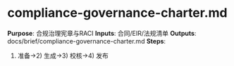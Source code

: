 # compliance-governance-charter.md

**Purpose**: 合规治理宪章与RACI
**Inputs**: 合同/EIR/法规清单
**Outputs**: docs/brief/compliance-governance-charter.md
**Steps**:

1. 准备→2) 生成→3) 校核→4) 发布

